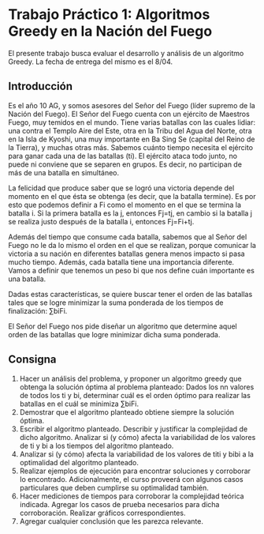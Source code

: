 # Trabajo Práctico 1: Algoritmos Greedy en la Nación del Fuego

El presente trabajo busca evaluar el desarrollo y análisis de un algoritmo Greedy. La fecha de entrega del mismo es el 8/04.
## Introducción

Es el año 10 AG, y somos asesores del Señor del Fuego (líder supremo de la Nación del Fuego). El Señor del Fuego cuenta con un ejército de Maestros Fuego, muy temidos en el mundo. Tiene varias batallas con las cuales lidiar: una contra el Templo Aire del Este, otra en la Tribu del Agua del Norte, otra en la Isla de Kyoshi, una muy importante en Ba Sing Se (capital del Reino de la Tierra), y muchas otras más. Sabemos cuánto tiempo necesita el ejército para ganar cada una de las batallas (ti). El ejército ataca todo junto, no puede ni conviene que se separen en grupos. Es decir, no participan de más de una batalla en simultáneo.

La felicidad que produce saber que se logró una victoria depende del momento en el que ésta se obtenga (es decir, que la batalla termine). Es por esto que podemos definir a Fi como el momento en el que se termina la batalla i. Si la primera batalla es la j, entonces Fj​=tj​, en cambio si la batalla j se realiza justo después de la batalla i, entonces Fj​=Fi​+tj​.

Además del tiempo que consume cada batalla, sabemos que al Señor del Fuego no le da lo mismo el orden en el que se realizan, porque comunicar la victoria a su nación en diferentes batallas genera menos impacto si pasa mucho tiempo. Además, cada batalla tiene una importancia diferente. Vamos a definir que tenemos un peso bi​ que nos define cuán importante es una batalla.

Dadas estas características, se quiere buscar tener el orden de las batallas tales que se logre minimizar la suma ponderada de los tiempos de finalización: ∑​bi​Fi​.

El Señor del Fuego nos pide diseñar un algoritmo que determine aquel orden de las batallas que logre minimizar dicha suma ponderada.

## Consigna

1. Hacer un análisis del problema, y proponer un algoritmo greedy que obtenga la solución óptima al problema planteado: Dados los nn valores de todos los ti​ y bi​, determinar cuál es el orden óptimo para realizar las batallas en el cuál se minimiza ∑​bi​Fi​.
2. Demostrar que el algoritmo planteado obtiene siempre la solución óptima.
3. Escribir el algoritmo planteado. Describir y justificar la complejidad de dicho algoritmo. Analizar si (y cómo) afecta la variabilidad de los valores de ti​ y bi​ a los tiempos del algoritmo planteado.
4. Analizar si (y cómo) afecta la variabilidad de los valores de titi​ y bibi​ a la optimalidad del algoritmo planteado.
5. Realizar ejemplos de ejecución para encontrar soluciones y corroborar lo encontrado. Adicionalmente, el curso proveerá con algunos casos particulares que deben cumplirse su optimalidad también.
6. Hacer mediciones de tiempos para corroborar la complejidad teórica indicada. Agregar los casos de prueba necesarios para dicha corroboración. Realizar gráficos correspondientes.
7. Agregar cualquier conclusión que les parezca relevante.

